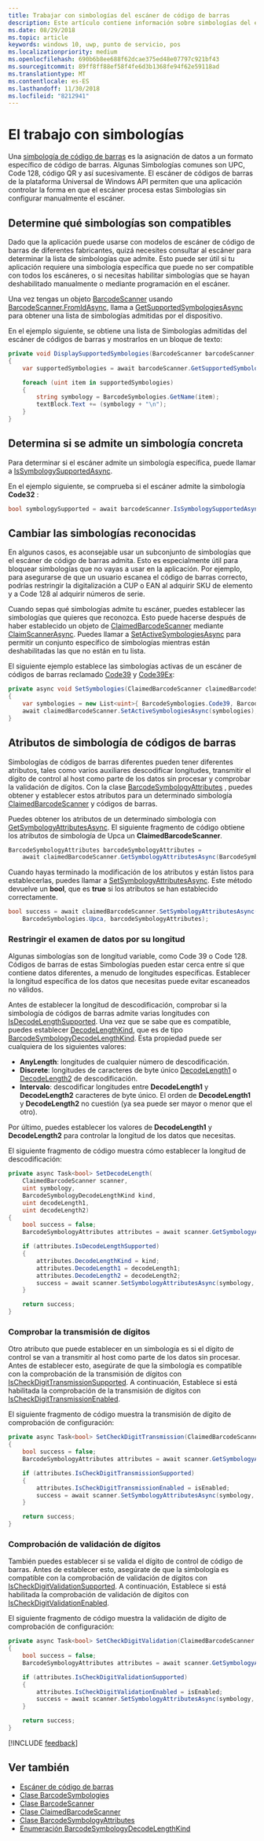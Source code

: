 ```yaml
---
title: Trabajar con simbologías del escáner de código de barras
description: Este artículo contiene información sobre simbologías del escáner de códigos de barras.
ms.date: 08/29/2018
ms.topic: article
keywords: windows 10, uwp, punto de servicio, pos
ms.localizationpriority: medium
ms.openlocfilehash: 690b6b8ee688f62dcae375ed48e07797c921bf43
ms.sourcegitcommit: 89ff8ff88ef58f4fe6d3b1368fe94f62e59118ad
ms.translationtype: MT
ms.contentlocale: es-ES
ms.lasthandoff: 11/30/2018
ms.locfileid: "8212941"
---
```

# <a name="working-with-symbologies"></a>El trabajo con simbologías
Una [simbología de código de barras](https://docs.microsoft.com/uwp/api/windows.devices.pointofservice.barcodesymbologies) es la asignación de datos a un formato específico de código de barras. Algunas Simbologías comunes son UPC, Code 128, código QR y así sucesivamente.  El escáner de códigos de barras de la plataforma Universal de Windows API permiten que una aplicación controlar la forma en que el escáner procesa estas Simbologías sin configurar manualmente el escáner. 

## <a name="determine-which-symbologies-are-supported"></a>Determine qué simbologías son compatibles 
Dado que la aplicación puede usarse con modelos de escáner de código de barras de diferentes fabricantes, quizá necesites consultar al escáner para determinar la lista de simbologías que admite.  Esto puede ser útil si tu aplicación requiere una simbología específica que puede no ser compatible con todos los escáneres, o si necesitas habilitar simbologías que se hayan deshabilitado manualmente o mediante programación en el escáner.

Una vez tengas un objeto [BarcodeScanner](https://docs.microsoft.com/uwp/api/windows.devices.pointofservice.barcodescanner) usando [BarcodeScanner.FromIdAsync](https://docs.microsoft.com/uwp/api/windows.devices.pointofservice.barcodescanner.fromidasync), llama a [GetSupportedSymbologiesAsync](https://docs.microsoft.com/uwp/api/windows.devices.pointofservice.barcodescanner.getsupportedsymbologiesasync#Windows_Devices_PointOfService_BarcodeScanner_GetSupportedSymbologiesAsync) para obtener una lista de simbologías admitidas por el dispositivo.

En el ejemplo siguiente, se obtiene una lista de Simbologías admitidas del escáner de códigos de barras y mostrarlos en un bloque de texto:

```cs
private void DisplaySupportedSymbologies(BarcodeScanner barcodeScanner, TextBlock textBlock) 
{
    var supportedSymbologies = await barcodeScanner.GetSupportedSymbologiesAsync();

    foreach (uint item in supportedSymbologies)
    {
        string symbology = BarcodeSymbologies.GetName(item);
        textBlock.Text += (symbology + "\n");
    }
}
```

## <a name="determine-if-a-specific-symbology-is-supported"></a>Determina si se admite un simbología concreta
Para determinar si el escáner admite un simbología específica, puede llamar a [IsSymbologySupportedAsync](https://docs.microsoft.com/uwp/api/windows.devices.pointofservice.barcodescanner.issymbologysupportedasync#Windows_Devices_PointOfService_BarcodeScanner_IsSymbologySupportedAsync_System_UInt32_).

En el ejemplo siguiente, se comprueba si el escáner admite la simbología **Code32** :

```cs
bool symbologySupported = await barcodeScanner.IsSymbologySupportedAsync(BarcodeSymbologies.Code32);
```

## <a name="change-which-symbologies-are-recognized"></a>Cambiar las simbologías reconocidas
En algunos casos, es aconsejable usar un subconjunto de simbologías que el escáner de código de barras admita.  Esto es especialmente útil para bloquear simbologías que no vayas a usar en la aplicación. Por ejemplo, para asegurarse de que un usuario escanea el código de barras correcto, podrías restringir la digitalización a CUP o EAN al adquirir SKU de elemento y a Code 128 al adquirir números de serie.

Cuando sepas qué simbologías admite tu escáner, puedes establecer las simbologías que quieres que reconozca.  Esto puede hacerse después de haber establecido un objeto de [ClaimedBarcodeScanner](https://docs.microsoft.com/uwp/api/windows.devices.pointofservice.claimedbarcodescanner) mediante [ClaimScannerAsync](https://docs.microsoft.com/uwp/api/windows.devices.pointofservice.barcodescanner.claimscannerasync#Windows_Devices_PointOfService_BarcodeScanner_ClaimScannerAsync). Puedes llamar a [SetActiveSymbologiesAsync](https://docs.microsoft.com/uwp/api/windows.devices.pointofservice.claimedbarcodescanner.setactivesymbologiesasync#Windows_Devices_PointOfService_ClaimedBarcodeScanner_SetActiveSymbologiesAsync_Windows_Foundation_Collections_IIterable_System_UInt32__) para permitir un conjunto específico de simbologías mientras están deshabilitadas las que no están en tu lista.

El siguiente ejemplo establece las simbologías activas de un escáner de códigos de barras reclamado [Code39](https://docs.microsoft.com/uwp/api/windows.devices.pointofservice.barcodesymbologies.code39#Windows_Devices_PointOfService_BarcodeSymbologies_Code39) y [Code39Ex](https://docs.microsoft.com/uwp/api/windows.devices.pointofservice.barcodesymbologies.code39ex):

```cs
private async void SetSymbologies(ClaimedBarcodeScanner claimedBarcodeScanner) 
{
    var symbologies = new List<uint>{ BarcodeSymbologies.Code39, BarcodeSymbologies.Code39Ex };
    await claimedBarcodeScanner.SetActiveSymbologiesAsync(symbologies);
}
```

## <a name="barcode-symbology-attributes"></a>Atributos de simbología de códigos de barras
Simbologías de códigos de barras diferentes pueden tener diferentes atributos, tales como varios auxiliares descodificar longitudes, transmitir el dígito de control al host como parte de los datos sin procesar y comprobar la validación de dígitos. Con la clase [BarcodeSymbologyAttributes](https://docs.microsoft.com/uwp/api/windows.devices.pointofservice.barcodesymbologyattributes) , puedes obtener y establecer estos atributos para un determinado simbología [ClaimedBarcodeScanner](https://docs.microsoft.com/uwp/api/windows.devices.pointofservice.claimedbarcodescanner) y códigos de barras.

Puedes obtener los atributos de un determinado simbología con [GetSymbologyAttributesAsync](https://docs.microsoft.com/uwp/api/windows.devices.pointofservice.claimedbarcodescanner.getsymbologyattributesasync#Windows_Devices_PointOfService_ClaimedBarcodeScanner_GetSymbologyAttributesAsync_System_UInt32_). El siguiente fragmento de código obtiene los atributos de simbología de Upca un **ClaimedBarcodeScanner**.

```cs
BarcodeSymbologyAttributes barcodeSymbologyAttributes = 
    await claimedBarcodeScanner.GetSymbologyAttributesAsync(BarcodeSymbologies.Upca);
```

Cuando hayas terminado la modificación de los atributos y están listos para establecerlas, puedes llamar a [SetSymbologyAttributesAsync](https://docs.microsoft.com/uwp/api/windows.devices.pointofservice.claimedbarcodescanner.setsymbologyattributesasync). Este método devuelve un **bool**, que es **true** si los atributos se han establecido correctamente.

```cs
bool success = await claimedBarcodeScanner.SetSymbologyAttributesAsync(
    BarcodeSymbologies.Upca, barcodeSymbologyAttributes);
```

### <a name="restrict-scan-data-by-data-length"></a>Restringir el examen de datos por su longitud
Algunas simbologías son de longitud variable, como Code 39 o Code 128.  Códigos de barras de estas Simbologías pueden estar cerca entre sí que contiene datos diferentes, a menudo de longitudes específicas. Establecer la longitud específica de los datos que necesitas puede evitar escaneados no válidos.

Antes de establecer la longitud de descodificación, comprobar si la simbología de códigos de barras admite varias longitudes con [IsDecodeLengthSupported](https://docs.microsoft.com/uwp/api/windows.devices.pointofservice.barcodesymbologyattributes.isdecodelengthsupported#Windows_Devices_PointOfService_BarcodeSymbologyAttributes_IsDecodeLengthSupported). Una vez que se sabe que es compatible, puedes establecer [DecodeLengthKind](https://docs.microsoft.com/uwp/api/windows.devices.pointofservice.barcodesymbologyattributes.decodelengthkind#Windows_Devices_PointOfService_BarcodeSymbologyAttributes_DecodeLengthKind), que es de tipo [BarcodeSymbologyDecodeLengthKind](https://docs.microsoft.com/uwp/api/windows.devices.pointofservice.barcodesymbologydecodelengthkind). Esta propiedad puede ser cualquiera de los siguientes valores:

* **AnyLength**: longitudes de cualquier número de descodificación.
* **Discrete**: longitudes de caracteres de byte único [DecodeLength1](https://docs.microsoft.com/uwp/api/windows.devices.pointofservice.barcodesymbologyattributes.decodelength1) o [DecodeLength2](https://docs.microsoft.com/uwp/api/windows.devices.pointofservice.barcodesymbologyattributes.decodelength2) de descodificación.
* **Intervalo**: descodificar longitudes entre **DecodeLength1** y **DecodeLength2** caracteres de byte único. El orden de **DecodeLength1** y **DecodeLength2** no cuestión (ya sea puede ser mayor o menor que el otro).

Por último, puedes establecer los valores de **DecodeLength1** y **DecodeLength2** para controlar la longitud de los datos que necesitas.

El siguiente fragmento de código muestra cómo establecer la longitud de descodificación:

```cs
private async Task<bool> SetDecodeLength(
    ClaimedBarcodeScanner scanner,
    uint symbology, 
    BarcodeSymbologyDecodeLengthKind kind, 
    uint decodeLength1, 
    uint decodeLength2)
{
    bool success = false;
    BarcodeSymbologyAttributes attributes = await scanner.GetSymbologyAttributesAsync(symbology);

    if (attributes.IsDecodeLengthSupported)
    {
        attributes.DecodeLengthKind = kind;
        attributes.DecodeLength1 = decodeLength1;
        attributes.DecodeLength2 = decodeLength2;
        success = await scanner.SetSymbologyAttributesAsync(symbology, attributes);
    }

    return success;
}
```

### <a name="check-digit-transmission"></a>Comprobar la transmisión de dígitos

Otro atributo que puede establecer en un simbología es si el dígito de control se van a transmitir al host como parte de los datos sin procesar. Antes de establecer esto, asegúrate de que la simbología es compatible con la comprobación de la transmisión de dígitos con [IsCheckDigitTransmissionSupported](https://docs.microsoft.com/uwp/api/windows.devices.pointofservice.barcodesymbologyattributes.ischeckdigittransmissionsupported). A continuación, Establece si está habilitada la comprobación de la transmisión de dígitos con [IsCheckDigitTransmissionEnabled](https://docs.microsoft.com/uwp/api/windows.devices.pointofservice.barcodesymbologyattributes.ischeckdigittransmissionenabled).

El siguiente fragmento de código muestra la transmisión de dígito de comprobación de configuración:

```cs
private async Task<bool> SetCheckDigitTransmission(ClaimedBarcodeScanner scanner, uint symbology, bool isEnabled)
{
    bool success = false;
    BarcodeSymbologyAttributes attributes = await scanner.GetSymbologyAttributesAsync(symbology);

    if (attributes.IsCheckDigitTransmissionSupported)
    {
        attributes.IsCheckDigitTransmissionEnabled = isEnabled;
        success = await scanner.SetSymbologyAttributesAsync(symbology, attributes);
    }

    return success;
}
```

### <a name="check-digit-validation"></a>Comprobación de validación de dígitos

También puedes establecer si se valida el dígito de control de código de barras. Antes de establecer esto, asegúrate de que la simbología es compatible con la comprobación de validación de dígitos con [IsCheckDigitValidationSupported](https://docs.microsoft.com/uwp/api/windows.devices.pointofservice.barcodesymbologyattributes.ischeckdigitvalidationsupported). A continuación, Establece si está habilitada la comprobación de validación de dígitos con [IsCheckDigitValidationEnabled](https://docs.microsoft.com/uwp/api/windows.devices.pointofservice.barcodesymbologyattributes.ischeckdigitvalidationenabled).

El siguiente fragmento de código muestra la validación de dígito de comprobación de configuración:

```cs
private async Task<bool> SetCheckDigitValidation(ClaimedBarcodeScanner scanner, uint symbology, bool isEnabled)
{
    bool success = false;
    BarcodeSymbologyAttributes attributes = await scanner.GetSymbologyAttributesAsync(symbology);

    if (attributes.IsCheckDigitValidationSupported)
    {
        attributes.IsCheckDigitValidationEnabled = isEnabled;
        success = await scanner.SetSymbologyAttributesAsync(symbology, attributes);
    }

    return success;
}
```

[!INCLUDE [feedback](./includes/pos-feedback.md)]

## <a name="see-also"></a>Ver también

* [Escáner de código de barras](pos-barcodescanner.md)
* [Clase BarcodeSymbologies](https://docs.microsoft.com/uwp/api/windows.devices.pointofservice.barcodesymbologies)
* [Clase BarcodeScanner](https://docs.microsoft.com/uwp/api/windows.devices.pointofservice.barcodescanner)
* [Clase ClaimedBarcodeScanner](https://docs.microsoft.com/uwp/api/windows.devices.pointofservice.claimedbarcodescanner)
* [Clase BarcodeSymbologyAttributes](https://docs.microsoft.com/uwp/api/windows.devices.pointofservice.barcodesymbologyattributes)
* [Enumeración BarcodeSymbologyDecodeLengthKind](https://docs.microsoft.com/uwp/api/windows.devices.pointofservice.barcodesymbologydecodelengthkind)